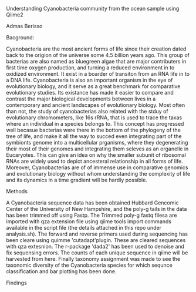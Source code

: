 Understanding Cyanobacteria community from the ocean sample using Qiime2

Admas Berisso

Bacground:

Cyanobacteria are the most ancient forms of life since their creation dated back to the origion of the universe some 4.5 billion years ago. This group of bacterias are also named as bluegreen algae that are major contributers in first time oxygen production, and turning a reduced environment in to oxidized environment. It exist in a boarder of transiton from an RNA life in to a DNA life. Cyanobacteria is also an important organism in the eye of evolutionary biology, and it serve as a great benchmark for comparative evolutionary studies. Its existance has made it easier to compare and contrast the major biological developments between lives in a contemporary and ancient landscapes of evolutionary biology. Most often than not, the study of cyanobacterias also related with the stduy of evolutionary chromometers, like 16s rRNA, that is used to trace the taxas where an individual in a species belongs to. This concept has progressed well becasue bacterias were there in the bottom of the phylogeny of the tree of life, and make it all the way to succed even integrating part of the symbionts genome into a multicellular prganisms, where they degenerating their most of their genomes and integrating them seleves as an organelle in Eucaryotes. This can give an idea on why the smaller subunit of ribosomal RNAs are widely used to depict ancesteral relationship in all forms of life. Moreover, Cyanobacterias are of of immense use in comparative genomics and evolutionary biology without whom understanding the complexity of life and its dynamics in a time gradient will be hardly possible.

Methods

A Cyanobacteria sequence data has been obtained Hubbard Gencomic Center of the University of New Hampshire, and  the poly-g tails in the data has been trimmed off using Fastp. The Trimmed poly-g fastq filesa are imported with qza extension file using qiime tools import commands available in the script file (the details attached in this repo under analysis.sh). The forward and reverse primers used during sequencing has been cleare using quimme 'cutadapt'plugin. These are cleared sequences with qza extesnion. The r-package 'dada2' has been used to denoise and fix sequensing errors. The counts of each unique sequence in qiime will be harvested from here. Finally taxonomy assignment was made to see the taxonomic diversity of the Cyanobacteria species for which sequnce classification and bar plotting has been done. 

Findings




